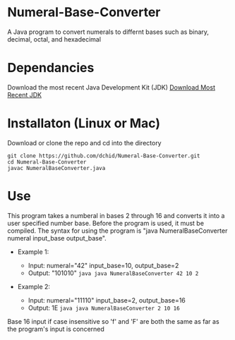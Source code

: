 # Numeral-Base-Converter
A Java program to convert numerals to differnt bases such as binary, decimal, octal, and hexadecimal

# Dependancies
Download the most recent Java Development Kit (JDK)
[Download Most Recent JDK](https://www.oracle.com/technetwork/java/javase/downloads/jdk8-downloads-2133151.html)

# Installaton (Linux or Mac)
Download or clone the repo and cd into the directory
```
git clone https://github.com/dchid/Numeral-Base-Converter.git
cd Numeral-Base-Converter
javac NumeralBaseConverter.java
```

# Use
This program takes a numberal in bases 2 through 16 and converts it into a user specified number base.
Before the program is used, it must be compiled.
The syntax for using the program is "java NumeralBaseConverter numeral input_base output_base".
* Example 1:
 	 * Input: numeral="42" input_base=10, output_base=2
 	 * Output: "101010"
```java java NumeralBaseConverter 42 10 2```

* Example 2:
	* Input: numeral="11110" input_base=2, output_base=16
	* Output: 1E
```java java NumeralBaseConverter 2 10 16```

Base 16 input if case insensitive so 'f' and 'F' are both the same as far as the program's input is concerned
